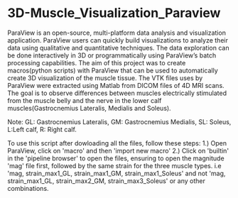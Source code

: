 # 3D-Muscle_Visualization_Paraview
ParaView is an open-source, multi-platform data analysis and visualization application. ParaView users can quickly build visualizations to analyze their data using qualitative and quantitative techniques.
The data exploration can be done interactively in 3D or programmatically using ParaView’s batch processing capabilities.
The aim of this project was to create macros(python scripts) with ParaView that can be used to automatically create 3D visualization of the muscle tissue.
The VTK files uses by ParaView were extracted using Matlab from DICOM files of 4D MRI scans.
The goal is to observe differences between muscles electrically stimulated from the muscle belly and the nerve in the lower calf muscles(Gastrocnemius Lateralis, Medialis and Soleus).

Note: 
GL: Gastrocnemius Lateralis,
GM: Gastrocnemius Medialis,
SL: Soleus,
L:Left calf,
R: Right calf.

To use this script after dowloading all the files, follow these steps:
1.) Open ParaView, click on 'macro' and then 'import new macro'
2.) Click on 'builtin' in the 'pipeline browser' to open the files, ensuring to open the magnitude 'mag' file first, followed by the same strain for the three muscle types.
i.e 'mag, strain_max1_GL, strain_max1_GM, strain_max1_Soleus' and not 'mag, strain_max1_GL, strain_max2_GM, strain_max3_Soleus' or any other combinations.

